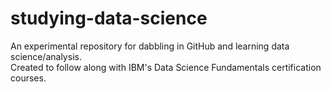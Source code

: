 # studying-data-science

An experimental repository for dabbling in GitHub and learning data science/analysis.  
Created to follow along with IBM's Data Science Fundamentals certification courses.  
